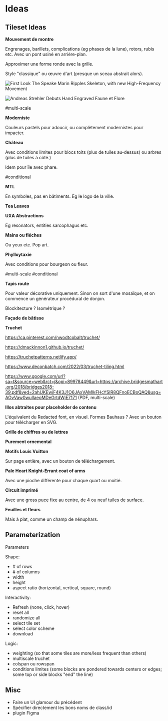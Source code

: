 # Ideas

## Tileset Ideas

**Mouvement de montre**

Engrenages, barillets, complications (eg phases de la lune), rotors, rubis etc.  Avec un pont usiné en arrière-plan.

Approximer une forme ronde avec la grille.

Style "classique" ou œuvre d'art (presque un sceau abstrait alors).

![ First Look The Speake Marin Ripples Skeleton, with new High-Frequency Movement ](https://monochrome-watches.com/wp-content/uploads/2024/08/Speake-Marin-Ripples-Skeleton-review-ulra-thin-high-frequency-luxury-sports-watch-integrated-bracelet-7.jpg)

![Andreas Strehler Debuts Hand Engraved Faune et Flore](https://watchesbysjx.com/wp-content/uploads/2024/10/Andreas-Strehler-flore-faune-front-2.jpg)

#multi-scale

**Moderniste**

Couleurs pastels pour adoucir, ou complètement modernistes pour impacter.

**Château**

Avec conditions limites pour blocs toits (plus de tuiles au-dessus) ou arbres (plus de tuiles à côté.)

Idem pour île avec phare.

#conditional

**MTL**

En symboles, pas en bâtiments. Eg le logo de la ville.

**Tea Leaves**

**UXA Abstractions**

Eg resonators, entities sarcophagus etc.

**Mains ou fléches**

Ou yeux etc. Pop art.

**Phylloytaxie**

Avec conditions pour bourgeon ou fleur.

#multi-scale #conditional

**Tapis route**

Pour valeur décorative uniquement. Sinon on sort d'une mosaïque, et on commence un générateur procédural de donjon.

Blockitecture ? Isométrique ?

**Façade de bâtisse**

**Truchet**

<https://ca.pinterest.com/nwodtcobalt/truchet/>

<https://dmackinnon1.github.io/truchet/>

<https://truchetpatterns.netlify.app/>

<https://www.deconbatch.com/2022/03/truchet-tiling.html>

<https://www.google.com/url?sa=t&source=web&rct=j&opi=89978449&url=https://archive.bridgesmathart.org/2018/bridges2018-39.pdf&ved=2ahUKEwiF4K3J1O6JAxVAMlkFHcYSIR8QFnoECBoQAQ&usg=AOvVaw0wuIlaeoMDeGrtdWjE7171> (PDF, multi-scale)

**Illos abtraites pour placeholder de contenu**

L'équivalent du Redacted font, en visuel. Formes Bauhaus ? Avec un bouton pour télécharger en SVG.

**Grille de chiffres ou de lettres**

**Purement ornemental**

**Motifs Louis Vuitton**

Sur page entière, avec un bouton de téléchargement.

[](https://dribbble.com/shots/6337744-Ornament-Exploration-02)

**Pale Heart Knight-Errant coat of arms**

Avec une pioche différente pour chaque quart ou moitié.

**Circuit imprimé**

Avec une gross puce fixe au centre, de 4 ou neuf tuiles de surface.

<!-- **Boîtes de conserves** -->

**Feuilles et fleurs**

Mais à plat, comme un champ de nénuphars.

## Parameterization

Parameters

Shape:

- \# of rows
- \# of columns
- width
- height
- aspect ratio (horizontal, vertical, square, round)

Interactivity:

- Refresh (none, click, hover)
- reset all
- randomize all
- select tile set
- select color scheme
- download

Logic:

- weighting (so that some tiles are more/less frequent than others)
- multiscale truchet
- colspan ou rowspan
- conditions limites (some blocks are pondered towards centers or edges; some top or side blocks "end" the line)

## Misc

- Faire un UI glamour du précédent
- Spécifier directement les bons noms de class/id
- plugin Figma
